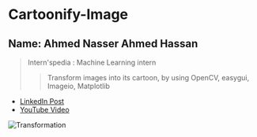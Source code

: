 # Cartoonify-Image

## Name: Ahmed Nasser Ahmed Hassan

> Intern'spedia : Machine Learning intern
>> Transform images into its cartoon, by using OpenCV, easygui, Imageio, Matplotlib

- <a href="">LinkedIn Post</a>
- <a href="">YouTube Video</a>

![Transformation](https://user-images.githubusercontent.com/60184582/186181673-270a17b1-2e1b-4f17-a0b8-2f9552e49097.png)
